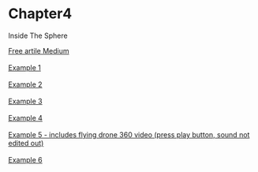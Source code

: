 # Chapter4

Inside The Sphere

<a href="https://michael-mcanally.medium.com/my-360-mind-place-web-app-for-caputuring-immersive-vr-moments-free-open-source-code-295e4f9fbdf0">Free artile Medium</a>
<br><br>
<a href="https://rocketvirtual.com/360VRsphere.html">Example 1</a>
<br><br>
<a href="https://rocketvirtual.com/360VRsphere2.html">Example 2</a>
<br><br>
<a href="https://rocketvirtual.com/360VRsphere3.html">Example 3</a>
<br><br>
<a href="https://rocketvirtual.com/360VRteleport.html">Example 4</a>
<br><br>
<a href="https://funbit64.com/360VRteleport2.html">Example 5 - includes flying drone 360 video (press play button, sound not edited out)</a>
<br><br>
<a href="https://rocketvirtual.com/360VRteleport3.html">Example 6</a>
<br><br>

